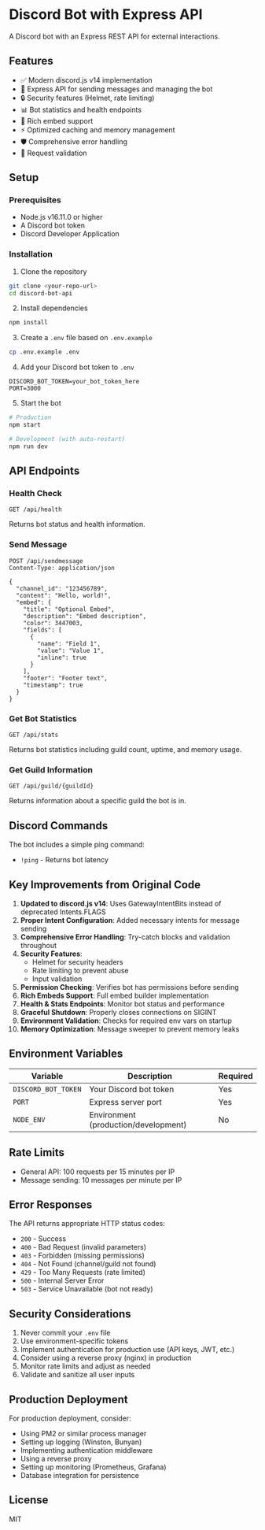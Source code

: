 # Discord Bot with Express API

A Discord bot with an Express REST API for external interactions.

## Features

- ✅ Modern discord.js v14 implementation
- 🚀 Express API for sending messages and managing the bot
- 🔒 Security features (Helmet, rate limiting)
- 📊 Bot statistics and health endpoints
- 🎨 Rich embed support
- ⚡ Optimized caching and memory management
- 🛡️ Comprehensive error handling
- 📝 Request validation

## Setup

### Prerequisites
- Node.js v16.11.0 or higher
- A Discord bot token
- Discord Developer Application

### Installation

1. Clone the repository
```bash
git clone <your-repo-url>
cd discord-bot-api
```

2. Install dependencies
```bash
npm install
```

3. Create a `.env` file based on `.env.example`
```bash
cp .env.example .env
```

4. Add your Discord bot token to `.env`
```env
DISCORD_BOT_TOKEN=your_bot_token_here
PORT=3000
```

5. Start the bot
```bash
# Production
npm start

# Development (with auto-restart)
npm run dev
```

## API Endpoints

### Health Check
```http
GET /api/health
```
Returns bot status and health information.

### Send Message
```http
POST /api/sendmessage
Content-Type: application/json

{
  "channel_id": "123456789",
  "content": "Hello, world!",
  "embed": {
    "title": "Optional Embed",
    "description": "Embed description",
    "color": 3447003,
    "fields": [
      {
        "name": "Field 1",
        "value": "Value 1",
        "inline": true
      }
    ],
    "footer": "Footer text",
    "timestamp": true
  }
}
```

### Get Bot Statistics
```http
GET /api/stats
```
Returns bot statistics including guild count, uptime, and memory usage.

### Get Guild Information
```http
GET /api/guild/{guildId}
```
Returns information about a specific guild the bot is in.

## Discord Commands

The bot includes a simple ping command:
- `!ping` - Returns bot latency

## Key Improvements from Original Code

1. **Updated to discord.js v14**: Uses GatewayIntentBits instead of deprecated Intents.FLAGS
2. **Proper Intent Configuration**: Added necessary intents for message sending
3. **Comprehensive Error Handling**: Try-catch blocks and validation throughout
4. **Security Features**: 
   - Helmet for security headers
   - Rate limiting to prevent abuse
   - Input validation
5. **Permission Checking**: Verifies bot has permissions before sending
6. **Rich Embeds Support**: Full embed builder implementation
7. **Health & Stats Endpoints**: Monitor bot status and performance
8. **Graceful Shutdown**: Properly closes connections on SIGINT
9. **Environment Validation**: Checks for required env vars on startup
10. **Memory Optimization**: Message sweeper to prevent memory leaks

## Environment Variables

| Variable | Description | Required |
|----------|-------------|----------|
| `DISCORD_BOT_TOKEN` | Your Discord bot token | Yes |
| `PORT` | Express server port | Yes |
| `NODE_ENV` | Environment (production/development) | No |

## Rate Limits

- General API: 100 requests per 15 minutes per IP
- Message sending: 10 messages per minute per IP

## Error Responses

The API returns appropriate HTTP status codes:
- `200` - Success
- `400` - Bad Request (invalid parameters)
- `403` - Forbidden (missing permissions)
- `404` - Not Found (channel/guild not found)
- `429` - Too Many Requests (rate limited)
- `500` - Internal Server Error
- `503` - Service Unavailable (bot not ready)

## Security Considerations

1. Never commit your `.env` file
2. Use environment-specific tokens
3. Implement authentication for production use (API keys, JWT, etc.)
4. Consider using a reverse proxy (nginx) in production
5. Monitor rate limits and adjust as needed
6. Validate and sanitize all user inputs

## Production Deployment

For production deployment, consider:
- Using PM2 or similar process manager
- Setting up logging (Winston, Bunyan)
- Implementing authentication middleware
- Using a reverse proxy
- Setting up monitoring (Prometheus, Grafana)
- Database integration for persistence

## License

MIT
